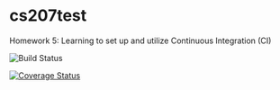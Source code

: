 # cs207test
Homework 5: Learning to set up and utilize Continuous Integration (CI)

![Build Status](https://travis-ci.org/hsim13372/cs207test.svg?branch=master)

[![Coverage Status](https://coveralls.io/repos/github/hsim13372/cs207test/badge.svg?branch=master)](https://coveralls.io/github/hsim13372/cs207test?branch=master)
